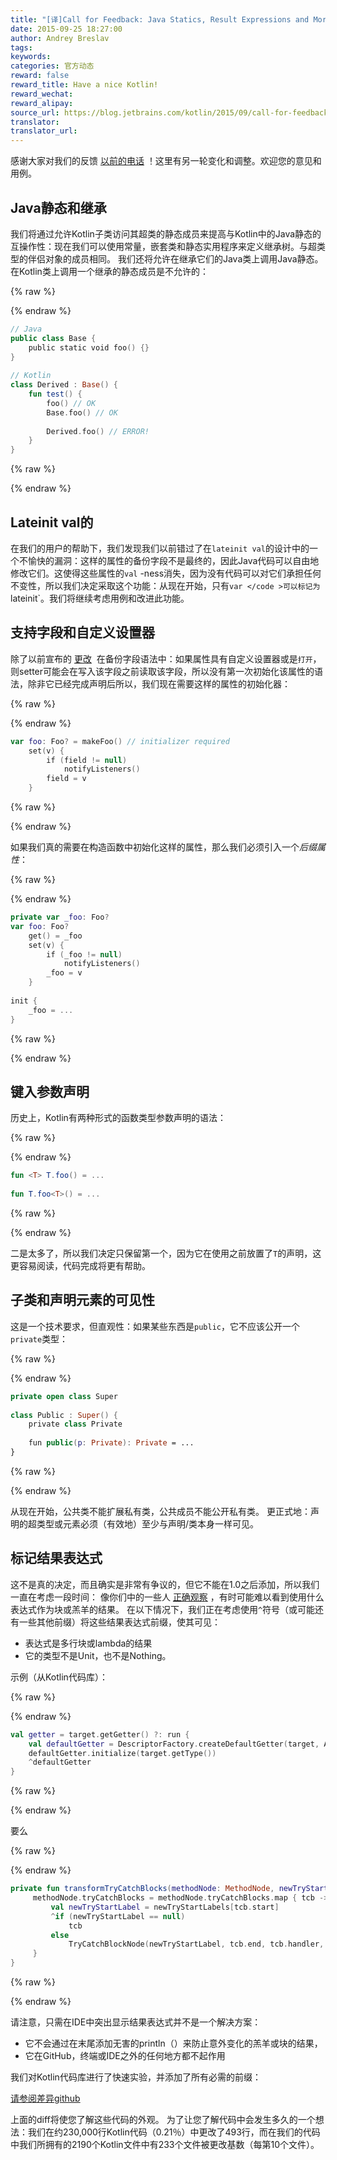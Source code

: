 ```yaml
---
title: "[译]Call for Feedback: Java Statics, Result Expressions and More"
date: 2015-09-25 18:27:00
author: Andrey Breslav
tags:
keywords:
categories: 官方动态
reward: false
reward_title: Have a nice Kotlin!
reward_wechat:
reward_alipay:
source_url: https://blog.jetbrains.com/kotlin/2015/09/call-for-feedback-java-statics-result-expressions-and-more/
translator:
translator_url:
---
```


感谢大家对我们的反馈 [以前的电话](http://blog.jetbrains.com/kotlin/2015/09/call-for-feedback-upcoming-changes-in-kotlin/) ！这里有另一轮变化和调整。欢迎您的意见和用例。<span id =“more-2707”> </span>
## Java静态和继承

我们将通过允许Kotlin子类访问其超类的静态成员来提高与Kotlin中的Java静态的互操作性：现在我们可以使用常量，嵌套类和静态实用程序来定义继承树。与超类型的伴侣对象的成员相同。
我们还将允许在继承它们的Java类上调用Java静态。
在Kotlin类上调用一个继承的静态成员是不允许的：

{% raw %}
<p></p>
{% endraw %}

```kotlin
// Java
public class Base {
    public static void foo() {}
}
 
// Kotlin
class Derived : Base() {
    fun test() {
        foo() // OK
        Base.foo() // OK
 
        Derived.foo() // ERROR!
    }
}
```

{% raw %}
<p></p>
{% endraw %}

## Lateinit val的

在我们的用户的帮助下，我们发现我们以前错过了在`lateinit val`的设计中的一个不愉快的漏洞：这样的属性的备份字段不是最终的，因此Java代码可以自由地修改它们。这使得这些属性的`val` -ness消失，因为没有代码可以对它们承担任何不变性，所以我们决定采取这个功能：从现在开始，只有`var </code >可以标记为`lateinit`。我们将继续考虑用例和改进此功能。
## 支持字段和自定义设置器

除了以前宣布的 [更改]()  在备份字段语法中：如果属性具有自定义设置器或是`打开`，则setter可能会在写入该字段之前读取该字段，所以没有第一次初始化该属性的语法，除非它已经完成声明后所以，我们现在需要这样的属性的初始化器：

{% raw %}
<p></p>
{% endraw %}

```kotlin
var foo: Foo? = makeFoo() // initializer required
    set(v) {
        if (field != null)
            notifyListeners()
        field = v
    }
```

{% raw %}
<p></p>
{% endraw %}

如果我们真的需要在构造函数中初始化这样的属性，那么我们必须引入一个*后缀属性*：

{% raw %}
<p></p>
{% endraw %}

```kotlin
private var _foo: Foo?
var foo: Foo?
    get() = _foo
    set(v) {
        if (_foo != null)
            notifyListeners()
        _foo = v
    }
 
init {
    _foo = ...
}
```

{% raw %}
<p></p>
{% endraw %}

## 键入参数声明

历史上，Kotlin有两种形式的函数类型参数声明的语法：

{% raw %}
<p></p>
{% endraw %}

```kotlin
fun <T> T.foo() = ...
 
fun T.foo<T>() = ...
```

{% raw %}
<p></p>
{% endraw %}

二是太多了，所以我们决定只保留第一个，因为它在使用之前放置了`T`的声明，这更容易阅读，代码完成将更有帮助。
## 子类和声明元素的可见性

这是一个技术要求，但直观性：如果某些东西是`public`，它不应该公开一个`private`类型：

{% raw %}
<p></p>
{% endraw %}

```kotlin
private open class Super
 
class Public : Super() {
    private class Private
 
    fun public(p: Private): Private = ...
}
```

{% raw %}
<p></p>
{% endraw %}

从现在开始，公共类不能扩展私有类，公共成员不能公开私有类。
更正式地：声明的超类型或元素必须（有效地）至少与声明/类本身一样可见。
## 标记结果表达式

这不是真的决定，而且确实是非常有争议的，但它不能在1.0之后添加，所以我们一直在考虑一段时间：
像你们中的一些人 [正确观察](https://youtrack.jetbrains.com/issue/KT-8695) ，有时可能难以看到使用什么表达式作为块或羔羊的结果。
在以下情况下，我们正在考虑使用`^`符号（或可能还有一些其他前缀）将这些结果表达式前缀，使其可见：

* 表达式是多行块或lambda的结果
* 它的类型不是Unit，也不是Nothing。

示例（从Kotlin代码库）：

{% raw %}
<p></p>
{% endraw %}

```kotlin
val getter = target.getGetter() ?: run {
    val defaultGetter = DescriptorFactory.createDefaultGetter(target, Annotations.EMPTY)
    defaultGetter.initialize(target.getType())
    ^defaultGetter
}
```

{% raw %}
<p></p>
{% endraw %}

要么

{% raw %}
<p></p>
{% endraw %}

```kotlin
private fun transformTryCatchBlocks(methodNode: MethodNode, newTryStartLabels: HashMap<LabelNode, LabelNode>) {
     methodNode.tryCatchBlocks = methodNode.tryCatchBlocks.map { tcb ->
         val newTryStartLabel = newTryStartLabels[tcb.start]
         ^if (newTryStartLabel == null)
             tcb
         else
             TryCatchBlockNode(newTryStartLabel, tcb.end, tcb.handler, tcb.type)
     }
}
```

{% raw %}
<p></p>
{% endraw %}

请注意，只需在IDE中突出显示结果表达式并不是一个解决方案：

* 它不会通过在末尾添加无害的println（）来防止意外变化的羔羊或块的结果，
* 它在GitHub，终端或IDE之外的任何地方都不起作用

我们对Kotlin代码库进行了快速实验，并添加了所有必需的前缀：
<p>
<a href="https://github.com/JetBrains/kotlin/compare/hats">请参阅差异github </a>
</p>
上面的diff将使您了解这些代码的外观。
为了让您了解代码中会发生多久的一个想法：我们在约230,000行Kotlin代码（0.21％）中更改了493行，而在我们的代码中我们所拥有的2190个Kotlin文件中有233个文件被更改基数（每第10个文件）。

